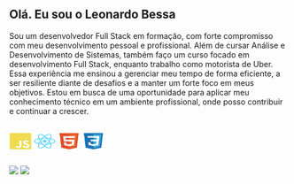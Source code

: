 ## Olá. Eu sou o Leonardo Bessa

Sou um desenvolvedor Full Stack em formação, com forte compromisso com meu desenvolvimento pessoal e
profissional. Além de cursar Análise e Desenvolvimento de Sistemas, também faço um curso focado em
desenvolvimento Full Stack, enquanto trabalho como motorista de Uber. Essa experiência me ensinou a
gerenciar meu tempo de forma eficiente, a ser resiliente diante de desafios e a manter um forte foco em meus
objetivos. Estou em busca de uma oportunidade para aplicar meu conhecimento técnico em um ambiente
profissional, onde posso contribuir e continuar a crescer.

     
<div style="display: inline_block"><br>
  <img align="center" alt="Leo-Js" height="30" width="40" src="https://raw.githubusercontent.com/devicons/devicon/master/icons/javascript/javascript-plain.svg">
  <img align="center" alt="Leo-React" height="30" width="40" src="https://raw.githubusercontent.com/devicons/devicon/master/icons/react/react-original.svg">
  <img align="center" alt="Leo-HTML" height="30" width="40" src="https://raw.githubusercontent.com/devicons/devicon/master/icons/html5/html5-original.svg">
  <img align="center" alt="Leo-CSS" height="30" width="40" src="https://raw.githubusercontent.com/devicons/devicon/master/icons/css3/css3-original.svg">
</div>
  
  ##
 
<div> 
  <a href="https://www.instagram.com/leonardororiz/" target="_blank"><img src="https://img.shields.io/badge/-Instagram-%23E4405F?style=for-the-badge&logo=instagram&logoColor=white" target="_blank"></a>
  <a href="https://www.linkedin.com/in/leonardo-roriz-bessa-194356268/" target="_blank"><img src="https://img.shields.io/badge/-LinkedIn-%230077B5?style=for-the-badge&logo=linkedin&logoColor=white" target="_blank"></a> 
</div>
